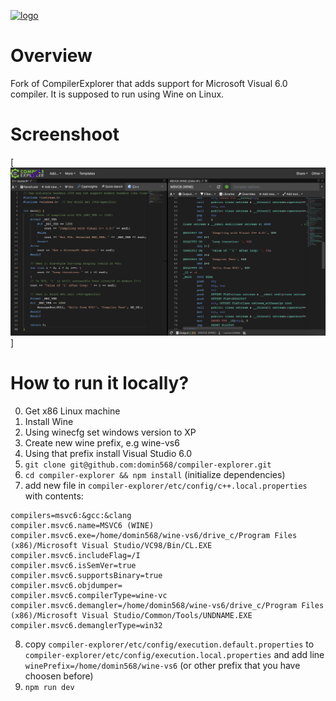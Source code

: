 [![logo](views/resources/logos/assembly.png)](https://godbolt.org/)

# Overview

Fork of CompilerExplorer that adds support for Microsoft Visual 6.0 compiler. It is supposed to run using Wine on Linux.

# Screenshoot

[![screenshot](views/resources/screenshot_msvc6.png)]

# How to run it locally?

0. Get x86 Linux machine
1. Install Wine
2. Using winecfg set windows version to XP
3. Create new wine prefix, e.g wine-vs6
4. Using that prefix install Visual Studio 6.0
5. `git clone git@github.com:domin568/compiler-explorer.git`
6. `cd compiler-explorer && npm install` (initialize dependencies)
7. add new file in `compiler-explorer/etc/config/c++.local.properties` with contents:

```
compilers=msvc6:&gcc:&clang
compiler.msvc6.name=MSVC6 (WINE)
compiler.msvc6.exe=/home/domin568/wine-vs6/drive_c/Program Files (x86)/Microsoft Visual Studio/VC98/Bin/CL.EXE
compiler.msvc6.includeFlag=/I
compiler.msvc6.isSemVer=true
compiler.msvc6.supportsBinary=true
compiler.msvc6.objdumper=
compiler.msvc6.compilerType=wine-vc
compiler.msvc6.demangler=/home/domin568/wine-vs6/drive_c/Program Files (x86)/Microsoft Visual Studio/Common/Tools/UNDNAME.EXE
compiler.msvc6.demanglerType=win32
```

8. copy `compiler-explorer/etc/config/execution.default.properties` to
   `compiler-explorer/etc/config/execution.local.properties` and add line `winePrefix=/home/domin568/wine-vs6` (or other
   prefix that you have choosen before)
9. `npm run dev`
